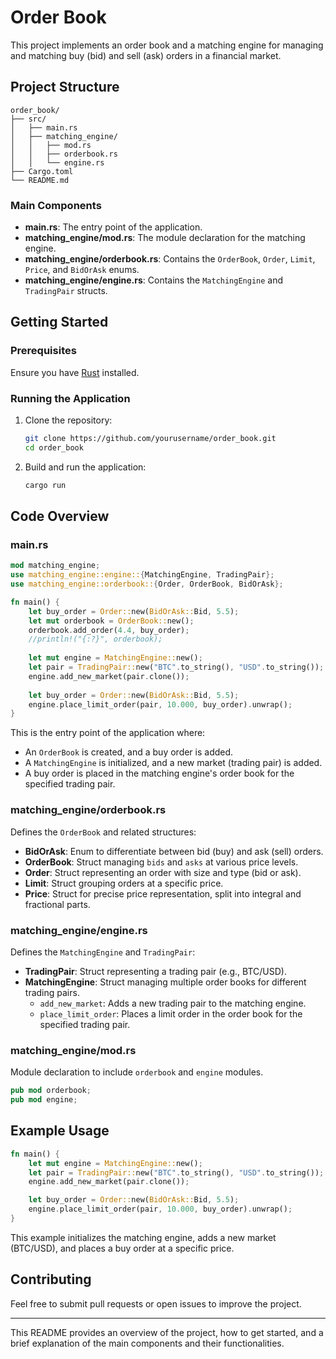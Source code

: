 # Order Book

This project implements an order book and a matching engine for managing and matching buy (bid) and sell (ask) orders in a financial market.

## Project Structure

```
order_book/
├── src/
│   ├── main.rs
│   ├── matching_engine/
│   │   ├── mod.rs
│   │   ├── orderbook.rs
│   │   └── engine.rs
├── Cargo.toml
└── README.md
```

### Main Components

- **main.rs**: The entry point of the application.
- **matching_engine/mod.rs**: The module declaration for the matching engine.
- **matching_engine/orderbook.rs**: Contains the `OrderBook`, `Order`, `Limit`, `Price`, and `BidOrAsk` enums.
- **matching_engine/engine.rs**: Contains the `MatchingEngine` and `TradingPair` structs.

## Getting Started

### Prerequisites

Ensure you have [Rust](https://www.rust-lang.org/tools/install) installed.

### Running the Application

1. Clone the repository:
    ```bash
    git clone https://github.com/yourusername/order_book.git
    cd order_book
    ```

2. Build and run the application:
    ```bash
    cargo run
    ```

## Code Overview

### main.rs

```rust
mod matching_engine;
use matching_engine::engine::{MatchingEngine, TradingPair};
use matching_engine::orderbook::{Order, OrderBook, BidOrAsk};

fn main() {
    let buy_order = Order::new(BidOrAsk::Bid, 5.5);
    let mut orderbook = OrderBook::new();  
    orderbook.add_order(4.4, buy_order);
    //println!("{:?}", orderbook);
    
    let mut engine = MatchingEngine::new();
    let pair = TradingPair::new("BTC".to_string(), "USD".to_string());
    engine.add_new_market(pair.clone());
    
    let buy_order = Order::new(BidOrAsk::Bid, 5.5);
    engine.place_limit_order(pair, 10.000, buy_order).unwrap();
}
```

This is the entry point of the application where:
- An `OrderBook` is created, and a buy order is added.
- A `MatchingEngine` is initialized, and a new market (trading pair) is added.
- A buy order is placed in the matching engine's order book for the specified trading pair.

### matching_engine/orderbook.rs

Defines the `OrderBook` and related structures:

- **BidOrAsk**: Enum to differentiate between bid (buy) and ask (sell) orders.
- **OrderBook**: Struct managing `bids` and `asks` at various price levels.
- **Order**: Struct representing an order with size and type (bid or ask).
- **Limit**: Struct grouping orders at a specific price.
- **Price**: Struct for precise price representation, split into integral and fractional parts.

### matching_engine/engine.rs

Defines the `MatchingEngine` and `TradingPair`:

- **TradingPair**: Struct representing a trading pair (e.g., BTC/USD).
- **MatchingEngine**: Struct managing multiple order books for different trading pairs.
    - `add_new_market`: Adds a new trading pair to the matching engine.
    - `place_limit_order`: Places a limit order in the order book for the specified trading pair.

### matching_engine/mod.rs

Module declaration to include `orderbook` and `engine` modules.

```rust
pub mod orderbook;
pub mod engine;
```

## Example Usage

```rust
fn main() {
    let mut engine = MatchingEngine::new();
    let pair = TradingPair::new("BTC".to_string(), "USD".to_string());
    engine.add_new_market(pair.clone());

    let buy_order = Order::new(BidOrAsk::Bid, 5.5);
    engine.place_limit_order(pair, 10.000, buy_order).unwrap();
}
```

This example initializes the matching engine, adds a new market (BTC/USD), and places a buy order at a specific price.

## Contributing

Feel free to submit pull requests or open issues to improve the project.

---

This README provides an overview of the project, how to get started, and a brief explanation of the main components and their functionalities.
